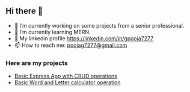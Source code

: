 ## Hi there 👋
- 🔭 I’m currently working on some projects from a senior professional.
- 🌱 I’m currently learning MERN.
- 💬 My linkedin profile https://linkedin.com/in/gpooja7277
- 📫 How to reach me: poojag7277@gmail.com

### Here are my projects
- [Basic Express App with CRUD operations](https://github.com/poojag7277/expressApp1)
- [Basic Word and Letter calculator operation](https://github.com/poojag7277/reactProject)
